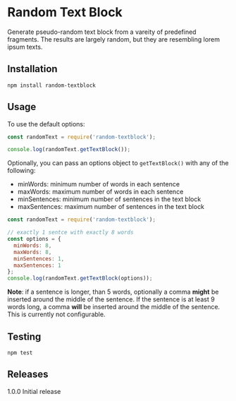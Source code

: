 # Random Text Block

Generate pseudo-random text block from a vareity of predefined fragments. The results are largely random, but they are resembling lorem ipsum texts.

## Installation

`npm install random-textblock`
  
## Usage

To use the default options:
```javascript
const randomText = require('random-textblock');

console.log(randomText.getTextBlock());
```

Optionally, you can pass an options object to `getTextBlock()` with any of the following:
* minWords: minimum number of words in each sentence
* maxWords: maximum number of words in each sentence
* minSentences: minimum number of sentences in the text block
* maxSentences: maximum number of sentences in the text block
```javascript
const randomText = require('random-textblock');

// exactly 1 sentce with exactly 8 words
const options = {
  minWords: 8,
  maxWords: 8,
  minSentences: 1,
  maxSentences: 1
};
console.log(randomText.getTextBlock(options));
```

**Note**: if a sentence is longer, than 5 words, optionally a comma __might__ be inserted around the middle of the sentence. If the sentence is at least 9 words long, a comma __will__ be inserted around the middle of the sentence. This is currently not configurable.

## Testing
`npm test`

## Releases
1.0.0 Initial release
